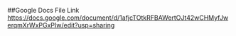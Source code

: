 ##Google Docs File Link https://docs.google.com/document/d/1afjcTOtkRFBAWertOJt42wCHMyfJwerqmXrWxPGxPIw/edit?usp=sharing
